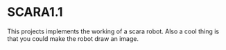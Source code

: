 # SCARA1.1
This projects implements the working of a scara robot. Also a cool thing is that you could make the robot draw an image.
